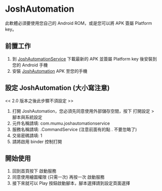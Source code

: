 # JoshAutomation
此軟體必須要使用您自己的 Android ROM，或是您可以將 APK 簽屬 Platform key。

## 前置工作
1. 到 [JoshAutomationService](https://github.com/josh-hsu/JoshAutomationService/tree/master/release) 下載最新的 APK 並簽屬 Platform key 後安裝到您的 Android 手機
2. 安裝 [JoshAutomation](https://github.com/josh-hsu/JoshAutomation/tree/master/release) APK 至您的手機

## 設定 JoshAutomation (大小寫注意)
<< 2.0 版本之後此步驟不須設定 >>
1. 打開 JoshAutomation，您必須先同意使用外部儲存空間，按下 打開設定 > 腳本與系統設定
2. 元件名稱請填: com.mumu.joshautomationservice
3. 服務名稱請填: .CommandService      (注意前面有的點 . 不要忽略了)
4. 交易密碼請填: 1
5. 請將啟用 binder 控制打開

## 開始使用
1. 回到首頁按下 啟動服務
2. 同意使用繪圖權限 (只需一次) 再按一次 啟動服務
3. 接下來就可以 Play 按鈕啟動腳本，腳本選擇請到設定頁面選擇
